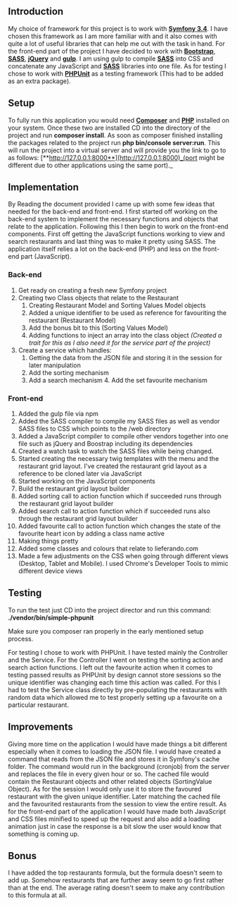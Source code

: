 ## Introduction

My choice of framework for this project is to work with [**Symfony 3.4**](https://symfony.com/doc/3.4/setup.html). I have chosen this framework as I am more familiar with and it also comes with quite a lot of useful libraries that can help me out with the task in hand. For the front-end part of the project I have decided to work with [**Bootstrap**](https://getbootstrap.com/docs/4.0/getting-started/introduction/), [**SASS**](https://sass-lang.com/), [**jQuery**](https://jquery.com/) and [**gulp**](https://gulpjs.com/). I am using gulp to compile [**SASS**](https://sass-lang.com/) into CSS and concatenate any JavaScript and [**SASS**](https://sass-lang.com/) libraries into one file. As for testing I chose to work with [**PHPUnit**](https://github.com/sebastianbergmann/phpunit) as a testing framework (This had to be added as an extra package).

## Setup

To fully run this application you would need [**Composer**](https://github.com/composer/composer) and [**PHP**](http://php.net/manual/en/migration70.new-features.php) installed on your system. Once these two are installed CD into the directory of the project and run **composer install**. As soon as composer finished installing the packages related to the project run **php bin/console server:run**. This will run the project into a virtual server and will provide you the link to go to as follows: [**http://127.0.0.1:8000**](http://127.0.0.1:8000)_(port might be different due to other applications using the same port)._

## Implementation

By Reading the document provided I came up with some few ideas that needed for the back-end and front-end. I first started off working on the back-end system to implement the necessary functions and objects that relate to the application. Following this I then begin to work on the front-end components. First off getting the JavaScript functions working to view and search restaurants and last thing was to make it pretty using SASS. The application itself relies a lot on the back-end (PHP) and less on the front-end part (JavaScript).

### Back-end

1. Get ready on creating a fresh new Symfony project
2. Creating two Class objects that relate to the Restaurant
    1. Creating Restaurant Model and Sorting Values Model objects
    2. Added a unique identifier to be used as reference for favouriting the restaurant (Restaurant Model)
    3. Add the bonus bit to this (Sorting Values Model)
    4. Adding functions to inject an array into the class object _(Created a trait for this as I also need it for the service part of the project)_
3. Create a service which handles:
    1. Getting the data from the JSON file and storing it in the session for later manipulation
    2. Add the sorting mechanism
    3. Add a search mechanism
        4. Add the set favourite mechanism

### Front-end

1. Added the gulp file via npm
  1. Added the SASS compiler to compile my SASS files as well as vendor SASS files to CSS which points to the /web directory
  2.  Added a JavaScript compiler to compile other vendors together into one file such as jQuery and Boostrap including its dependencies
  3. Created a watch task to watch the SASS files while being changed.
2. Started creating the necessary twig templates with the menu and the restaurant grid layout. I&#39;ve created the restaurant grid layout as a reference to be cloned later via JavaScript
3. Started working on the JavaScript components
  1. Build the restaurant grid layout builder
  2. Added sorting call to action function which if succeeded runs through the restaurant grid layout builder
  3. Added search call to action function which if succeeded runs also through the restaurant grid layout builder
  4. Added favourite call to action function which changes the state of the favourite heart icon by adding a class name active
4. Making things pretty
  1. Added some classes and colours that relate to lieferando.com
  2. Made a few adjustments on the CSS when going through different views (Desktop, Tablet and Mobile). I used Chrome&#39;s Developer Tools to mimic different device views

## Testing

To run the test just CD into the project director and run this command: **./vendor/bin/simple-phpunit**

Make sure you composer ran properly in the early mentioned setup process.

For testing I chose to work with PHPUnit. I have tested mainly the Controller and the Service. For the Controller I went on testing the sorting action and search action functions. I left out the favourite action when it comes to testing passed results as PHPUnit by design cannot store sessions so the unique identifier was changing each time this action was called. For this I had to test the Service class directly by pre-populating the restaurants with random data which allowed me to test properly setting up a favourite on a particular restaurant.

## Improvements

Giving more time on the application I would have made things a bit different especially when it comes to loading the JSON file. I would have created a command that reads from the JSON file and stores it in Symfony&#39;s cache folder. The command would run in the background (cronjob) from the server and replaces the file in every given hour or so. The cached file would contain the Restaurant objects and other related objects (SortingValue Object). As for the session I would only use it to store the favoured restaurant with the given unique identifier. Later matching the cached file and the favourited restaurants from the session to view the entire result. As for the front-end part of the application I would have made both JavaScript and CSS files minified to speed up the request and also add a loading animation just in case the response is a bit slow the user would know that something is coming up.

## Bonus

I have added the top restaurants formula, but the formula doesn&#39;t seem to add up. Somehow restaurants that are further away seem to go first rather than at the end. The average rating doesn&#39;t seem to make any contribution to this formula at all.
